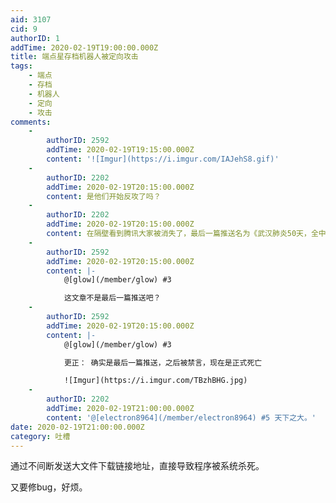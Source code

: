 ```yaml
---
aid: 3107
cid: 9
authorID: 1
addTime: 2020-02-19T19:00:00.000Z
title: 端点星存档机器人被定向攻击
tags:
    - 端点
    - 存档
    - 机器人
    - 定向
    - 攻击
comments:
    -
        authorID: 2592
        addTime: 2020-02-19T19:15:00.000Z
        content: '![Imgur](https://i.imgur.com/IAJehS8.gif)'
    -
        authorID: 2202
        addTime: 2020-02-19T20:15:00.000Z
        content: 是他们开始反攻了吗？
    -
        authorID: 2202
        addTime: 2020-02-19T20:15:00.000Z
        content: 在隔壁看到腾讯大家被消失了，最后一篇推送名为《武汉肺炎50天，全中国人都在承受媒体死亡的代价》。端点星收了吗
    -
        authorID: 2592
        addTime: 2020-02-19T20:15:00.000Z
        content: |-
            @[glow](/member/glow) #3

            这文章不是最后一篇推送吧？
    -
        authorID: 2592
        addTime: 2020-02-19T20:15:00.000Z
        content: |-
            @[glow](/member/glow) #3

            更正： 确实是最后一篇推送，之后被禁言，现在是正式死亡

            ![Imgur](https://i.imgur.com/TBzhBHG.jpg)
    -
        authorID: 2202
        addTime: 2020-02-19T21:00:00.000Z
        content: '@[electron8964](/member/electron8964) #5 天下之大。'
date: 2020-02-19T21:00:00.000Z
category: 吐槽
---
```


通过不间断发送大文件下载链接地址，直接导致程序被系统杀死。

又要修bug，好烦。
